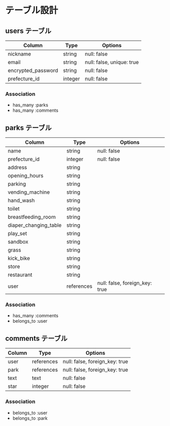 # テーブル設計

## users テーブル

| Column             | Type    | Options                   |
| ------------------ | ------- | ------------------------- |
| nickname           | string  | null: false               |
| email              | string  | null: false, unique: true |
| encrypted_password | string  | null: false               |
| prefecture_id      | integer | null: false               |

### Association

- has_many :parks
- has_many :comments

## parks テーブル

| Column                | Type       | Options                        |
| --------------------- | ---------- | ------------------------------ |
| name                  | string     | null: false                    |
| prefecture_id         | integer    | null: false                    |
| address               | string     |                                |
| opening_hours         | string     |                                |
| parking               | string     |                                |
| vending_machine       | string     |                                |
| hand_wash             | string     |                                |
| toilet                | string     |                                |
| breastfeeding_room    | string     |                                |
| diaper_changing_table | string     |                                |
| play_set              | string     |                                |
| sandbox               | string     |                                |
| grass                 | string     |                                |
| kick_bike             | string     |                                |
| store                 | string     |                                |
| restaurant            | string     |                                |
| user                  | references | null: false, foreign_key: true |

### Association

- has_many :comments
- belongs_to :user

## comments テーブル

| Column           | Type       | Options                        |
| ---------------- | ---------- | -------------------------------|
| user             | references | null: false, foreign_key: true |
| park             | references | null: false, foreign_key: true |
| text             | text       | null: false                    |
| star             | integer    | null: false                    |

### Association

- belongs_to :user
- belongs_to :park
